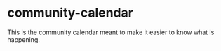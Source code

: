 # community-calendar
This is the community calendar meant to make it easier to know what is happening. 
